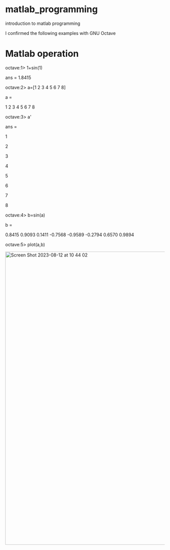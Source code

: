 # matlab_programming
introduction to matlab programming

I confirmed the following examples with GNU Octave

# Matlab operation

octave:1> 1+sin(1)

ans = 1.8415

octave:2> a=[1 2 3 4 5 6 7 8]

a =

   1   2   3   4   5   6   7   8

octave:3> a'

ans =


   1
   
   2
   
   3
   
   4
   
   5
   
   6
   
   7
   
   8

octave:4> b=sin(a)

b =

   0.8415   0.9093   0.1411  -0.7568  -0.9589  -0.2794   0.6570   0.9894

octave:5> plot(a,b)

<img width="925" alt="Screen Shot 2023-08-12 at 10 44 02" src="https://github.com/chibaf/matlab_programming/assets/1296728/f4d0c8c0-7aef-43c5-b1d1-3d70e17794b3">
